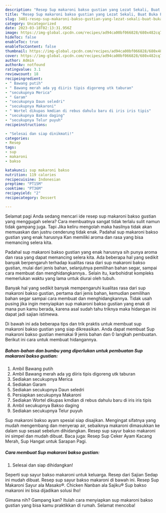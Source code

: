 ```yaml
---
description: "Resep Sup makaroni bakso gustian yang Lezat Sekali, Buat Buka Puasa Enak"
title: "Resep Sup makaroni bakso gustian yang Lezat Sekali, Buat Buka Puasa Enak"
slug: 3401-resep-sup-makaroni-bakso-gustian-yang-lezat-sekali-buat-buka-puasa-enak
category: Uncategorized
date: 2023-03-18T02:13:31.956Z
image: https://img-global.cpcdn.com/recipes/ad94ca00bf066828/680x482cq70/sup-makaroni-bakso-gustian-foto-resep-utama.jpg
hideToc: false
enableToc: true
enableTocContent: false
thumbnail: https://img-global.cpcdn.com/recipes/ad94ca00bf066828/680x482cq70/sup-makaroni-bakso-gustian-foto-resep-utama.jpg
cover: https://img-global.cpcdn.com/recipes/ad94ca00bf066828/680x482cq70/sup-makaroni-bakso-gustian-foto-resep-utama.jpg
author: Admin
authorAv: notfound
ratingvalue: 3.1
reviewcount: 18
recipeingredient:
- " Bawang putih"
- " Bawang merah ada yg diiris tipis digoreng utk taburan"
- "secukupnya Merica"
- " Garam"
- "secukupnya Daun seledri"
- "secukupnya Makaroni"
- " Wortel dikupas kmdian di rebus dahulu baru di iris iris tipis"
- "secukupnya Bakso daging"
- "secukupnya Telur puyuh"
recipeinstructions:

- "Selesai dan siap dinikmati!"
categories:
- Resep
tags:
- sup
- makaroni
- bakso

katakunci: sup makaroni bakso 
nutrition: 119 calories
recipecuisine: Indonesian
preptime: "PT15M"
cooktime: "PT36M"
recipeyield: "2"
recipecategory: Dessert

---
```



Selamat pagi Anda sedang mencari ide resep sup makaroni bakso gustian yang menggugah selera? Cara membuatnya sangat tidak terlalu sulit namun tidak gampang juga. Tapi Jika keliru mengolah maka hasilnya tidak akan memuaskan dan justru cenderung tidak enak. Padahal sup makaroni bakso gustian yang enak harusnya Kan memiliki aroma dan rasa yang bisa memancing selera kita.


Padahal sup makaroni bakso gustian yang enak harusnya sih punya aroma dan rasa yang dapat memancing selera kita. Ada beberapa hal yang sedikit banyak berpengaruh terhadap kualitas rasa dari sup makaroni bakso gustian, mulai dari jenis bahan, selanjutnya pemilihan bahan segar, sampai cara membuat dan menghidangkannya.. Selain itu, karbohidrat kompleks memerlukan waktu yang lama untuk diurai oleh tubuh.

Banyak hal yang sedikit banyak mempengaruhi kualitas rasa dari sup makaroni bakso gustian, pertama dari jenis bahan, kemudian pemilihan bahan segar sampai cara membuat dan menghidangkannya. Tidak usah pusing jika ingin menyiapkan sup makaroni bakso gustian yang enak di mana pun kamu berada, karena asal sudah tahu triknya maka hidangan ini dapat jadi sajian istimewa.


Di bawah ini ada beberapa tips dan trik praktis untuk membuat sup makaroni bakso gustian yang siap dikreasikan. Anda dapat membuat Sup makaroni bakso gustian memakai 9 jenis bahan dan 0 langkah pembuatan. Berikut ini cara untuk membuat hidangannya.

<!--inarticleads1-->

##### Bahan-bahan dan bumbu yang diperlukan untuk pembuatan Sup makaroni bakso gustian:

1. Ambil  Bawang putih
1. Ambil  Bawang merah ada yg diiris tipis digoreng utk taburan
1. Sediakan secukupnya Merica
1. Sediakan  Garam
1. Sediakan secukupnya Daun seledri
1. Persiapkan secukupnya Makaroni
1. Sediakan  Wortel dikupas kmdian di rebus dahulu baru di iris iris tipis
1. Ambil secukupnya Bakso daging
1. Sediakan secukupnya Telur puyuh


Sup makaroni bakso ayam spesial siap disajikan. Mengingat sifatnya yang mudah mengembang dan menyerap air, sebaiknya makaroni dimasukkan ke dalam sup sesaat sebelum dihidangkan. Resep sup sayur bakso makaroni ini simpel dan mudah dibuat. Baca juga: Resep Sup Ceker Ayam Kacang Merah, Sup Hangat untuk Sarapan Pagi. 

<!--inarticleads2-->

##### Cara membuat Sup makaroni bakso gustian:


1. Selesai dan siap dihidangkan!

Seperti sup sayur bakso makaroni untuk keluarga. Resep dari Sajian Sedap ini mudah dibuat. Resep sup sayur bakso makaroni di bawah ini. Resep Sup Makaroni Sayur ala Masako®. Chicken Nanban ala Sajiku® Sup bakso makaroni ini bisa dijadikan solusi lho! 

Gimana nih? Gampang kan? Itulah cara menyiapkan sup makaroni bakso gustian yang bisa kamu praktikkan di rumah. Selamat mencoba!
